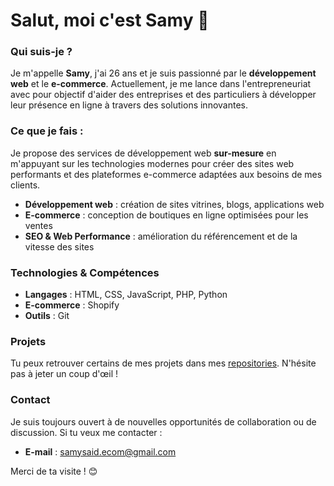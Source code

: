 # Salut, moi c'est Samy 👋

### Qui suis-je ?
Je m'appelle **Samy**, j'ai 26 ans et je suis passionné par le **développement web** et le **e-commerce**. Actuellement, je me lance dans l'entrepreneuriat avec pour objectif d'aider des entreprises et des particuliers à développer leur présence en ligne à travers des solutions innovantes.

### Ce que je fais :
Je propose des services de développement web **sur-mesure** en m'appuyant sur les technologies modernes pour créer des sites web performants et des plateformes e-commerce adaptées aux besoins de mes clients.

- **Développement web** : création de sites vitrines, blogs, applications web
- **E-commerce** : conception de boutiques en ligne optimisées pour les ventes
- **SEO & Web Performance** : amélioration du référencement et de la vitesse des sites

### Technologies & Compétences
- **Langages** : HTML, CSS, JavaScript, PHP, Python
- **E-commerce** : Shopify
- **Outils** : Git

### Projets
Tu peux retrouver certains de mes projets dans mes [repositories](https://github.com/SamySSD). N'hésite pas à jeter un coup d'œil !

### Contact
Je suis toujours ouvert à de nouvelles opportunités de collaboration ou de discussion. Si tu veux me contacter :
- **E-mail** : samysaid.ecom@gmail.com

Merci de ta visite ! 😊
